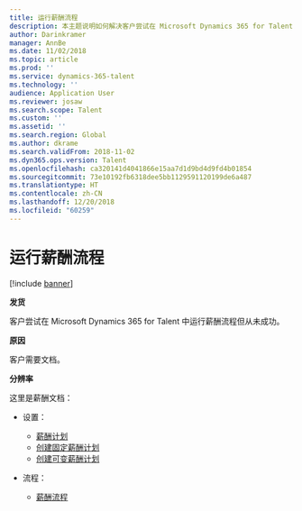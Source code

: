 ```yaml
---
title: 运行薪酬流程
description: 本主题说明如何解决客户尝试在 Microsoft Dynamics 365 for Talent 中运行薪酬流程但从未成功的问题。
author: Darinkramer
manager: AnnBe
ms.date: 11/02/2018
ms.topic: article
ms.prod: ''
ms.service: dynamics-365-talent
ms.technology: ''
audience: Application User
ms.reviewer: josaw
ms.search.scope: Talent
ms.custom: ''
ms.assetid: ''
ms.search.region: Global
ms.author: dkrame
ms.search.validFrom: 2018-11-02
ms.dyn365.ops.version: Talent
ms.openlocfilehash: ca320141d4041866e15aa7d1d9bd4d9fd4b01854
ms.sourcegitcommit: 73e10192fb6318dee5bb1129591120199de6a487
ms.translationtype: HT
ms.contentlocale: zh-CN
ms.lasthandoff: 12/20/2018
ms.locfileid: "60259"
---
```

# <a name="run-the-compensation-process"></a>运行薪酬流程

[!include [banner](includes/banner.md)]

**发货**

客户尝试在 Microsoft Dynamics 365 for Talent 中运行薪酬流程但从未成功。

**原因**

客户需要文档。

**分辨率**

这里是薪酬文档：

- 设置：

    - [薪酬计划](https://docs.microsoft.com/en-us/dynamics365/unified-operations/talent/compensation-plans)
    - [创建固定薪酬计划](https://docs.microsoft.com/en-us/dynamics365/unified-operations/talent/create-fixed-compensation-plans)
    - [创建可变薪酬计划](https://docs.microsoft.com/en-us/dynamics365/unified-operations/talent/create-variable-compensation-plans)

- 流程：

    - [薪酬流程](https://docs.microsoft.com/en-us/dynamics365/unified-operations/talent/process-compensation)
